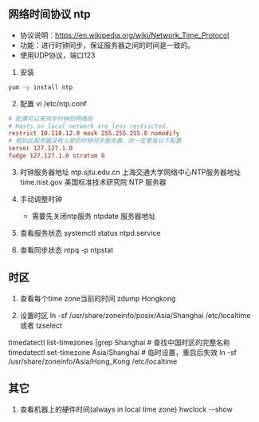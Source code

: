 ## 网络时间协议 ntp
- 协议说明：https://en.wikipedia.org/wiki/Network_Time_Protocol
- 功能：进行时钟同步，保证服务器之间的时间是一致的。
- 使用UDP协议，端口123

1. 安装
```bash
yum -y install ntp
```
2.  配置
vi /etc/ntp.conf
```conf 
# 配置可以来同步时钟的网络段
# Hosts on local network are less restricted.
restrict 10.118.12.0 mask 255.255.255.0 nomodify
# 假如此服务器没有上层的时钟同步服务器，则一定要有以下配置
server 127.127.1.0
fudge 127.127.1.0 stratum 0
```
3. 时钟服务器地址
ntp.sjtu.edu.cn 上海交通大学网络中心NTP服务器地址
time.nist.gov 美国标准技术研究院 NTP 服务器

4. 手动调整时钟
    - 需要先关闭ntp服务
    ntpdate 服务器地址

5. 查看服务状态
    systemctl status ntpd.service

6. 查看同步状态
    ntpq -p
    ntpstat

## 时区
1. 查看每个time zone当前的时间
    zdump Hongkong

2. 设置时区
    ln -sf /usr/share/zoneinfo/posix/Asia/Shanghai /etc/localtime
    或者 tzselect

timedatectl list-timezones |grep Shanghai    # 查找中国时区的完整名称
timedatectl set-timezone Asia/Shanghai # 临时设置，重启后失效
ln -sf /usr/share/zoneinfo/Asia/Hong_Kong /etc/localtime

## 其它
1. 查看机器上的硬件时间(always in local time zone)
    hwclock --show